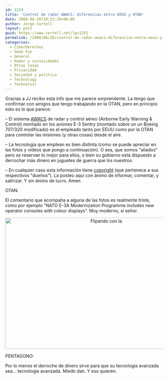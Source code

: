 ```yaml
---
id: 1224
title: 'Control de radar AWACS: diferencias entre EEUU y OTAN'
date: 2008-06-26T10:22:29+00:00
author: Jorge Cortell
layout: post
guid: https://www.cortell.net/?p=1252
permalink: /2008/06/26/control-de-radar-awacs-diferencias-entre-eeuu-y-otan/
categories:
  - CiberDerechos
  - Geek Fun
  - General
  - Humor y curiosidades
  - Otras cosas
  - Privacidad
  - Sociedad y polí­tica
  - Technology
  - Technolust
---
```

Gracias a JJ recibo esta info que me parece sorprendente. La tengo que confirmar con amigos que tengo trabajando en la OTAN, pero en principio esto es lo que parece:

– El sistema <a title="datos de las Fuerzas Aéreas de EEUU" href="https://www.af.mil/factsheets/factsheet.asp?fsID=98" target="_blank">AWACS</a> de radar y control aéreo (Airborne Early Warning & Control) montado en los aviones E-3 Sentry (montado sobre un un Boeing 707/320 modificado) es el empleado tanto por EEUU como por la OTAN para controlar las misiones (y otras cosas) desde el aire.

– La tecnología que emplean es bien distinta (como se puede apreciar en las fotos y vídeos que pongo a continuación). O sea, que somos "aliados" pero se reservan lo mejor para ellos, o bien su gobierno está dispuesto a derrochar más dinero en juguetes de guerra que los nuestros.

– En cualquier caso esta información tiene <a title="Copyright OTAN" href="https://www.e3a.nato.int/html/legal.htm" target="_blank">copyright</a> (que pertenece a sus respectivos "dueños"). La posteo aquí con ánimo de informar, comentar, y satirizar. Y sin ánimo de lucro. Amen.

OTAN:

El comentario que acompaña a alguna de las fotos es realmente triste, como por ejemplo "<span id="_Ath_FileName">NATO E-3A Modernization Programme includes new operator consoles with colour displays". Muy moderno, sí señor.<br /> </span>

<p style="text-align: center">
  <img class="aligncenter" src="https://www.e3a.nato.int/html/photo_gallery/aircraft_interior/Mpic_04.jpg" alt="Flipando con la " width="630" height="420" />
</p>

<p style="text-align: left">
  PENTAGONO:
</p>

<p style="text-align: left">
  Por lo menos el derroche de dinero sirve para que su tecnología avanzada sea... tecnología avanzada. Miedo dan. Y eso quieren.
</p>

<p style="text-align: left">